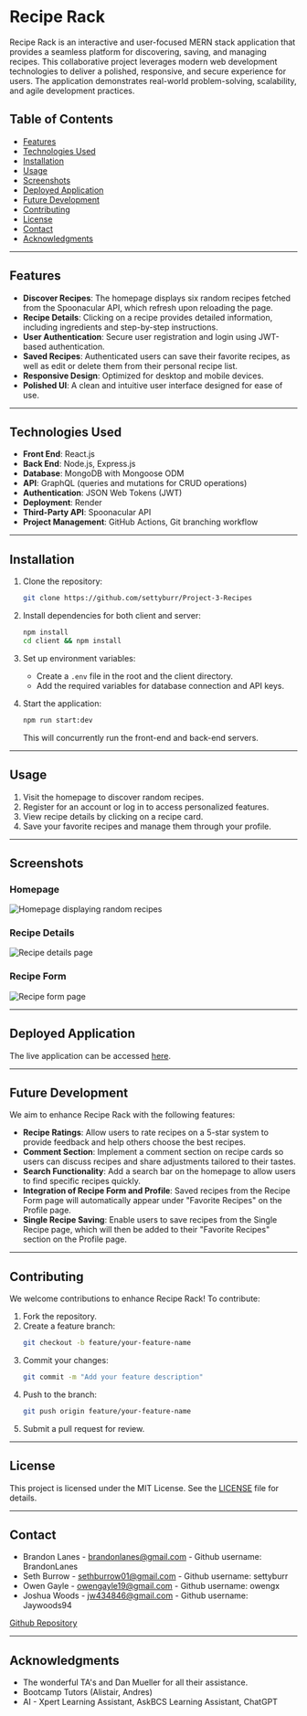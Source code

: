 # Recipe Rack

Recipe Rack is an interactive and user-focused MERN stack application that provides a seamless platform for discovering, saving, and managing recipes. This collaborative project leverages modern web development technologies to deliver a polished, responsive, and secure experience for users. The application demonstrates real-world problem-solving, scalability, and agile development practices.

## Table of Contents
- [Features](#features)
- [Technologies Used](#technologies-used)
- [Installation](#installation)
- [Usage](#usage)
- [Screenshots](#screenshots)
- [Deployed Application](#deployed-application)
- [Future Development](#future-development)
- [Contributing](#contributing)
- [License](#license)
- [Contact](#contact)
- [Acknowledgments](#acknowledgments)

---

## Features
- **Discover Recipes**: The homepage displays six random recipes fetched from the Spoonacular API, which refresh upon reloading the page.
- **Recipe Details**: Clicking on a recipe provides detailed information, including ingredients and step-by-step instructions.
- **User Authentication**: Secure user registration and login using JWT-based authentication.
- **Saved Recipes**: Authenticated users can save their favorite recipes, as well as edit or delete them from their personal recipe list.
- **Responsive Design**: Optimized for desktop and mobile devices.
- **Polished UI**: A clean and intuitive user interface designed for ease of use.

---

## Technologies Used
- **Front End**: React.js
- **Back End**: Node.js, Express.js
- **Database**: MongoDB with Mongoose ODM
- **API**: GraphQL (queries and mutations for CRUD operations)
- **Authentication**: JSON Web Tokens (JWT)
- **Deployment**: Render
- **Third-Party API**: Spoonacular API
- **Project Management**: GitHub Actions, Git branching workflow

---

## Installation
1. Clone the repository:
   ```bash
   git clone https://github.com/settyburr/Project-3-Recipes
   ```
2. Install dependencies for both client and server:
   ```bash
   npm install
   cd client && npm install
   ```
3. Set up environment variables:
   - Create a `.env` file in the root and the client directory.
   - Add the required variables for database connection and API keys.

4. Start the application:
   ```bash
   npm run start:dev
   ```
   This will concurrently run the front-end and back-end servers.

---

## Usage
1. Visit the homepage to discover random recipes.
2. Register for an account or log in to access personalized features.
3. View recipe details by clicking on a recipe card.
4. Save your favorite recipes and manage them through your profile.

---

## Screenshots
### Homepage
![Homepage displaying random recipes](./client/src/assets/screenshot-home.png)

### Recipe Details
![Recipe details page](./client/src/assets/screenshot-details.png)

### Recipe Form
![Recipe form page](./client/src/assets/screenshot-addnew.png)

---

## Deployed Application
The live application can be accessed [here](https://project-3-recipes.onrender.com).

---

## Future Development
We aim to enhance Recipe Rack with the following features:
- **Recipe Ratings**: Allow users to rate recipes on a 5-star system to provide feedback and help others choose the best recipes.
- **Comment Section**: Implement a comment section on recipe cards so users can discuss recipes and share adjustments tailored to their tastes.
- **Search Functionality**: Add a search bar on the homepage to allow users to find specific recipes quickly.
- **Integration of Recipe Form and Profile**: Saved recipes from the Recipe Form page will automatically appear under "Favorite Recipes" on the Profile page.
- **Single Recipe Saving**: Enable users to save recipes from the Single Recipe page, which will then be added to their "Favorite Recipes" section on the Profile page.

---

## Contributing
We welcome contributions to enhance Recipe Rack! To contribute:
1. Fork the repository.
2. Create a feature branch:
   ```bash
   git checkout -b feature/your-feature-name
   ```
3. Commit your changes:
   ```bash
   git commit -m "Add your feature description"
   ```
4. Push to the branch:
   ```bash
   git push origin feature/your-feature-name
   ```
5. Submit a pull request for review.

---

## License
This project is licensed under the MIT License. See the [LICENSE](LICENSE) file for details.

---

## Contact
- Brandon Lanes - brandonlanes@gmail.com - Github username: BrandonLanes
- Seth Burrow - sethburrow01@gmail.com - Github username: settyburr
- Owen Gayle - owengayle19@gmail.com - Github username: owengx
- Joshua Woods - jw434846@gmail.com - Github username: Jaywoods94

[Github Repository](https://github.com/settyburr/Project-3-Recipes)

---

## Acknowledgments
- The wonderful TA's and Dan Mueller for all their assistance.
- Bootcamp Tutors (Alistair, Andres)
- AI - Xpert Learning Assistant, AskBCS Learning Assistant, ChatGPT
